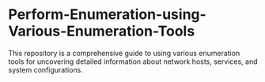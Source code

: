 # Perform-Enumeration-using-Various-Enumeration-Tools
This repository is a comprehensive guide to using various enumeration tools for uncovering detailed information about network hosts, services, and system configurations. 
